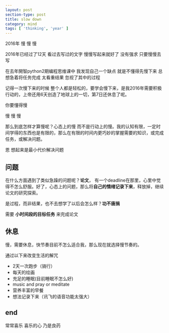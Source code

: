 ```yaml
---
layout: post
section-type: post
title: slow down
category: mind
tags: [ 'thinking', 'year' ]
---
```

2016年
慢
慢
慢

2016年已经过了12天 看过去写过的文字 慢慢写起来就好了 没有强求 只要慢慢去写

在去年開智python2期编程思维课中 我发现自己一个缺点 就是不懂得先慢下来 总想急着将任务完成 太看重结果 忽视了其中的过程

记得一次慢下来的时候 整个人都是轻松的，要学会慢下来，是我2016年需要积极行动的，上帝还用6天创造了地球上的一切，第7日还休息了呢。

你要懂得慢 

慢
慢
慢

那么到底怎样才算慢呢？心态上的慢 而不是行动上的慢。我的认知有限，一定时间学得的东西也是有限的，那么在有限的时间内更巧妙的掌握需要的知识，或完成任务，或解决问题。

恩 想起来是最小代价解决问题

## 问题

在什么方面遇到了类似急躁的问题呢？**论文**， 有一个deadline在那里，心里中觉得不怎么舒服。好了，心态上的问题，那么将**自己的情绪记录下来**，释放掉，继续论文的研究探索。

是过程，而非结果，也不去想学了以后会怎么样？**功不唐捐**

需要 **小时间段的目标任务** 来完成论文

## 休息

慢，需要休息，快节奏目前不怎么适合我，那么现在就选择慢节奏的。

通过以下来改变生活的解咒

- 2天一次跑步（骑行）
- 每天的绘画
- 充足的睡眠(目前睡眠不怎么好)
- music and pray or meditate
- 营养丰富的早餐
- 想法记录下来（讯飞的语音功能太强大）

## end

常常喜乐 喜乐的心 乃是良药
